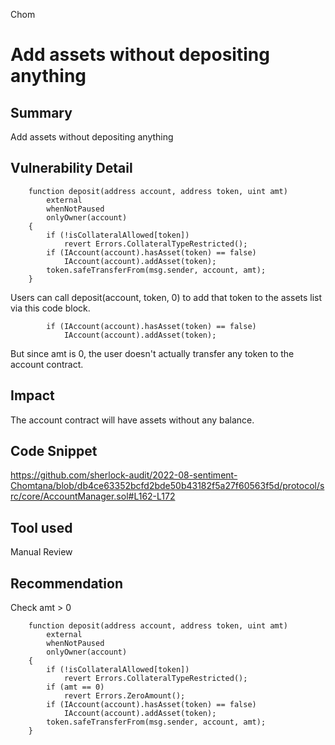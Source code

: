 Chom
# Add assets without depositing anything

## Summary
Add assets without depositing anything

## Vulnerability Detail
```
    function deposit(address account, address token, uint amt)
        external
        whenNotPaused
        onlyOwner(account)
    {
        if (!isCollateralAllowed[token])
            revert Errors.CollateralTypeRestricted();
        if (IAccount(account).hasAsset(token) == false)
            IAccount(account).addAsset(token);
        token.safeTransferFrom(msg.sender, account, amt);
    }
```

Users can call deposit(account, token, 0) to add that token to the assets list via this code block.

```
        if (IAccount(account).hasAsset(token) == false)
            IAccount(account).addAsset(token);
```

But since amt is 0, the user doesn't actually transfer any token to the account contract.

## Impact
The account contract will have assets without any balance.

## Code Snippet
https://github.com/sherlock-audit/2022-08-sentiment-Chomtana/blob/db4ce63352bcfd2bde50b43182f5a27f60563f5d/protocol/src/core/AccountManager.sol#L162-L172

## Tool used

Manual Review

## Recommendation
Check amt > 0

```
    function deposit(address account, address token, uint amt)
        external
        whenNotPaused
        onlyOwner(account)
    {
        if (!isCollateralAllowed[token])
            revert Errors.CollateralTypeRestricted();
        if (amt == 0)
            revert Errors.ZeroAmount();
        if (IAccount(account).hasAsset(token) == false)
            IAccount(account).addAsset(token);
        token.safeTransferFrom(msg.sender, account, amt);
    }
```